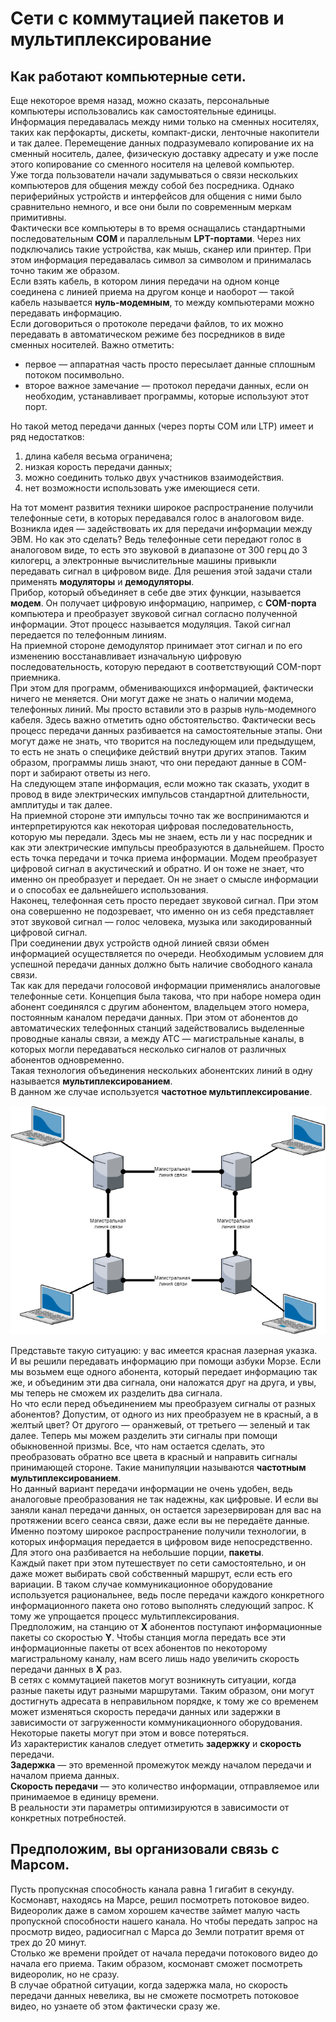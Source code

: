 # Сети с коммутацией пакетов и мультиплексирование
## Как работают компьютерные сети. 
Еще некоторое время назад, можно сказать, персональные компьютеры использовались как самостоятельные единицы. Информация передавалась между ними только на сменных носителях, таких как перфокарты, дискеты, компакт-диски, ленточные накопители и так далее. Перемещение данных подразумевало копирование их на сменный носитель, далее, физическую доставку адресату и уже после этого копирование со сменного носителя на целевой компьютер.  
Уже тогда пользователи начали задумываться о связи нескольких компьютеров для общения между собой без посредника. Однако периферийных устройств и интерфейсов для общения с ними было сравнительно немного, и все они были по современным меркам примитивны.  
Фактически все компьютеры в то время оснащались стандартными последовательным **COM** и параллельным **LPT-портами**. Через них подключались такие устройства, как мышь, сканер или принтер. При этом информация передавалась символ за символом и принималась точно таким же образом.  
Если взять кабель, в котором линия передачи на одном конце соединена с линией приема на другом конце и наоборот — такой кабель называется **нуль-модемным**, то между компьютерами можно передавать информацию.  
Если договориться о протоколе передачи файлов, то их можно передавать в автоматическом режиме без посредников в виде сменных носителей. Важно отметить: 
- первое — аппаратная часть просто пересылает данные сплошным потоком посимвольно. 
- второе важное замечание — протокол передачи данных, если он необходим, устанавливает программы, которые используют этот порт.  

Но такой метод передачи данных (через порты COM или LTP) имеет и ряд недостатков:
 1. длина кабеля весьма ограничена; 
 2. низкая корость передачи данных;
 3. можно соединить только двух участников взаимодействия. 
 4. нет возможности использовать уже имеющиеся сети.  

 На тот момент развития техники широкое распространение получили телефонные сети, в которых передавался голос в аналоговом виде. Возникла идея — задействовать их для передачи информации между ЭВМ. Но как это сделать? Ведь телефонные сети передают голос в аналоговом виде, то есть это звуковой в диапазоне от 300 герц до 3 килогерц, а электронные вычислительные машины привыкли передавать сигнал в цифровом виде. Для решения этой задачи стали применять **модуляторы** и **демодуляторы**.  
 Прибор, который объединяет в себе две этих функции, называется **модем**. Он получает цифровую информацию, например, с **COM-порта** компьютера и преобразует звуковой сигнал согласно полученной информации. Этот процесс называется модуляция. Такой сигнал передается по телефонным линиям.  
 На приемной стороне демодулятор принимает этот сигнал и по его изменению восстанавливает изначальную цифровую последовательность, которую передают в соответствующий COM-порт приемника.  
 При этом для программ, обменивающихся информацией, фактически ничего не меняется. Они могут даже не знать о наличии модема, телефонных линий. Мы просто вставили это в разрыв нуль-модемного кабеля. Здесь важно отметить одно обстоятельство. Фактически весь процесс передачи данных разбивается на самостоятельные этапы. Они могут даже не знать, что творится на последующем или предыдущем, то есть не знать о специфике действий внутри других этапов. Таким образом, программы лишь знают, что они передают данные в COM-порт и забирают ответы из него.  
 На следующем этапе информация, если можно так сказать, уходит в провод в виде электрических импульсов стандартной длительности, амплитуды и так далее.  
 На приемной стороне эти импульсы точно так же воспринимаются и интерпретируются как некоторая цифровая последовательность, которую мы передали. Здесь мы не знаем, есть ли у нас посредник и как эти электрические импульсы преобразуются в дальнейшем. Просто есть точка передачи и точка приема информации. Модем преобразует цифровой сигнал в акустический и обратно. И он тоже не знает, что именно он преобразует и передает. Он не знает о смысле информации и о способах ее дальнейшего использования.  
 Наконец, телефонная сеть просто передает звуковой сигнал. При этом она совершенно не подозревает, что именно он из себя представляет этот звуковой сигнал — голос человека, музыка или закодированный цифровой сигнал.  
При соединении двух устройств одной линией связи обмен информацией осуществляется по очереди. Необходимым условием для успешной передачи данных должно быть наличие свободного канала связи.  
Так как для передачи голосовой информации применялись аналоговые телефонные сети. Концепция была такова, что при наборе номера один абонент соединялся с другим абонентом, владельцем этого номера, постоянным каналом передачи данных. При этом от абонентов до автоматических телефонных станций задействовались выделенные проводные каналы связи, а между АТС — магистральные каналы, в которых могли передаваться несколько сигналов от различных абонентов одновременно.  
Такая технология объединения нескольких абонентских линий в одну называется **мультиплексированием**.  
В данном же случае используется **частотное мультиплексирование**.  

![Магистральные линии связи](img/network.png)

Представьте такую ситуацию: у вас имеется красная лазерная указка. И вы решили передавать информацию при помощи азбуки Морзе. Если мы возьмем еще одного абонента, который передает информацию так же, и объединим эти два сигнала, они наложатся друг на друга, и увы, мы теперь не сможем их разделить два сигнала.  
Но что если перед объединением мы преобразуем сигналы от разных абонентов? Допустим, от одного из них преобразуем не в красный, а в желтый цвет? От другого — оранжевый, от третьего — зеленый и так далее. Теперь мы можем разделить эти сигналы при помощи обыкновенной призмы. Все, что нам остается сделать, это преобразовать обратно все цвета в красный и направить сигналы принимающей стороне. Такие манипуляции называются **частотным мультиплексированием**.  
Но данный вариант передачи информации не очень удобен, ведь аналоговые преобразования не так надежны, как цифровые. И если вы заняли канал передачи данных, он остается зарезервирован для вас на протяжении всего сеанса связи, даже если вы не передаёте данные. Именно поэтому широкое распространение получили технологии, в которых информация передается в цифровом виде непосредственно. Для этого она разбивается на небольшие порции, **пакеты**.  
Каждый пакет при этом путешествует по сети самостоятельно, и он даже может выбирать свой собственный маршрут, если есть его вариации. В таком случае коммуникационное оборудование используется рациональнее, ведь после передачи каждого конкретного информационного пакета оно готово выполнять следующий запрос. К тому же упрощается процесс мультиплексирования.  
Предположим, на станцию от **X** абонентов поступают информационные пакеты со скоростью **Y**. Чтобы станция могла передать все эти информационные пакеты от всех абонентов по некоторому магистральному каналу, нам всего лишь надо увеличить скорость передачи данных в **X** раз.  
В сетях с коммутацией пакетов могут возникнуть ситуации, когда разные пакеты идут разными маршрутами. Таким образом, они могут достигнуть адресата в неправильном порядке, к тому же со временем может изменяться скорость передачи данных или задержки в зависимости от загруженности коммуникационного оборудования. Некоторые пакеты могут при этом и вовсе потеряться.  
Из характеристик каналов следует отметить **задержку** и **скорость** передачи.  
**Задержка** — это временной промежуток между началом передачи и началом приема данных.  
**Скорость передачи** — это количество информации, отправляемое или принимаемое в единицу времени.  
В реальности эти параметры оптимизируются в зависимости от конкретных потребностей.  

## Предположим, вы организовали связь с Марсом. 
Пусть пропускная способность канала равна 1 гигабит в секунду. Космонавт, находясь на Марсе, решил посмотреть потоковое видео. Видеоролик даже в самом хорошем качестве займет малую часть пропускной способности нашего канала. Но чтобы передать запрос на просмотр видео, радиосигнал с Марса до Земли потратит время от трех до 20 минут.  
Столько же времени пройдет от начала передачи потокового видео до начала его приема. Таким образом, космонавт сможет посмотреть видеоролик, но не сразу.  
В случае обратной ситуации, когда задержка мала, но скорость передачи данных невелика, вы не сможете посмотреть потоковое видео, но узнаете об этом фактически сразу же.  
